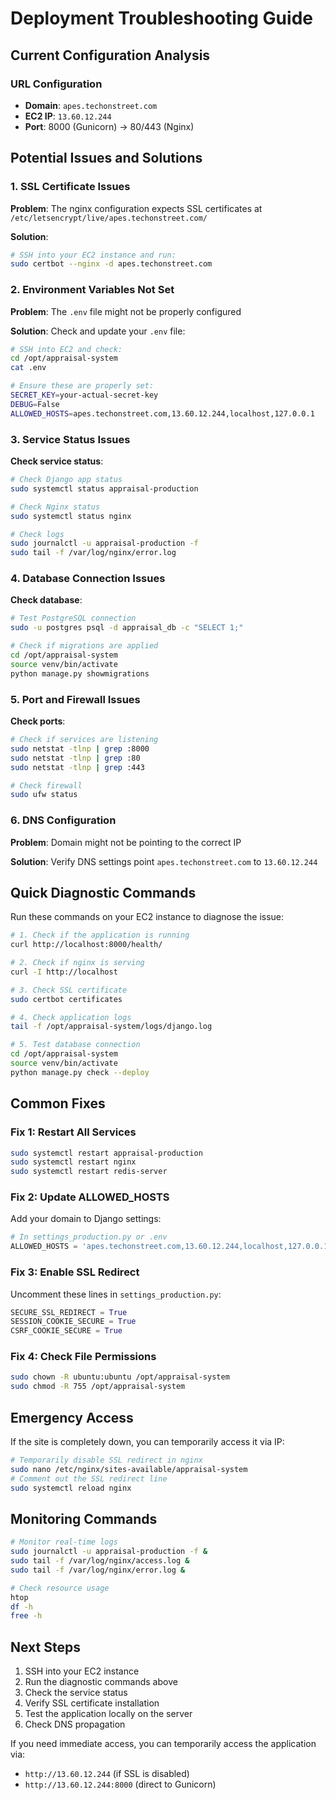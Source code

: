 # Deployment Troubleshooting Guide

## Current Configuration Analysis

### URL Configuration

- **Domain**: `apes.techonstreet.com`
- **EC2 IP**: `13.60.12.244`
- **Port**: 8000 (Gunicorn) → 80/443 (Nginx)

## Potential Issues and Solutions

### 1. SSL Certificate Issues

**Problem**: The nginx configuration expects SSL certificates at `/etc/letsencrypt/live/apes.techonstreet.com/`

**Solution**:

```bash
# SSH into your EC2 instance and run:
sudo certbot --nginx -d apes.techonstreet.com
```

### 2. Environment Variables Not Set

**Problem**: The `.env` file might not be properly configured

**Solution**: Check and update your `.env` file:

```bash
# SSH into EC2 and check:
cd /opt/appraisal-system
cat .env

# Ensure these are properly set:
SECRET_KEY=your-actual-secret-key
DEBUG=False
ALLOWED_HOSTS=apes.techonstreet.com,13.60.12.244,localhost,127.0.0.1
```

### 3. Service Status Issues

**Check service status**:

```bash
# Check Django app status
sudo systemctl status appraisal-production

# Check Nginx status
sudo systemctl status nginx

# Check logs
sudo journalctl -u appraisal-production -f
sudo tail -f /var/log/nginx/error.log
```

### 4. Database Connection Issues

**Check database**:

```bash
# Test PostgreSQL connection
sudo -u postgres psql -d appraisal_db -c "SELECT 1;"

# Check if migrations are applied
cd /opt/appraisal-system
source venv/bin/activate
python manage.py showmigrations
```

### 5. Port and Firewall Issues

**Check ports**:

```bash
# Check if services are listening
sudo netstat -tlnp | grep :8000
sudo netstat -tlnp | grep :80
sudo netstat -tlnp | grep :443

# Check firewall
sudo ufw status
```

### 6. DNS Configuration

**Problem**: Domain might not be pointing to the correct IP

**Solution**: Verify DNS settings point `apes.techonstreet.com` to `13.60.12.244`

## Quick Diagnostic Commands

Run these commands on your EC2 instance to diagnose the issue:

```bash
# 1. Check if the application is running
curl http://localhost:8000/health/

# 2. Check if nginx is serving
curl -I http://localhost

# 3. Check SSL certificate
sudo certbot certificates

# 4. Check application logs
tail -f /opt/appraisal-system/logs/django.log

# 5. Test database connection
cd /opt/appraisal-system
source venv/bin/activate
python manage.py check --deploy
```

## Common Fixes

### Fix 1: Restart All Services

```bash
sudo systemctl restart appraisal-production
sudo systemctl restart nginx
sudo systemctl restart redis-server
```

### Fix 2: Update ALLOWED_HOSTS

Add your domain to Django settings:

```python
# In settings_production.py or .env
ALLOWED_HOSTS = 'apes.techonstreet.com,13.60.12.244,localhost,127.0.0.1'
```

### Fix 3: Enable SSL Redirect

Uncomment these lines in `settings_production.py`:

```python
SECURE_SSL_REDIRECT = True
SESSION_COOKIE_SECURE = True
CSRF_COOKIE_SECURE = True
```

### Fix 4: Check File Permissions

```bash
sudo chown -R ubuntu:ubuntu /opt/appraisal-system
sudo chmod -R 755 /opt/appraisal-system
```

## Emergency Access

If the site is completely down, you can temporarily access it via IP:

```bash
# Temporarily disable SSL redirect in nginx
sudo nano /etc/nginx/sites-available/appraisal-system
# Comment out the SSL redirect line
sudo systemctl reload nginx
```

## Monitoring Commands

```bash
# Monitor real-time logs
sudo journalctl -u appraisal-production -f &
sudo tail -f /var/log/nginx/access.log &
sudo tail -f /var/log/nginx/error.log &

# Check resource usage
htop
df -h
free -h
```

## Next Steps

1. SSH into your EC2 instance
2. Run the diagnostic commands above
3. Check the service status
4. Verify SSL certificate installation
5. Test the application locally on the server
6. Check DNS propagation

If you need immediate access, you can temporarily access the application via:

- `http://13.60.12.244` (if SSL is disabled)
- `http://13.60.12.244:8000` (direct to Gunicorn)
